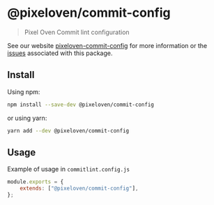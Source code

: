 # @pixeloven/commit-config

> Pixel Oven Commit lint configuration

See our website [pixeloven-commit-config](https://github.com/pixeloven/pixeloven) for more information or the [issues](https://github.com/pixeloven/pixeloven) associated with this package.

## Install

Using npm:

```sh
npm install --save-dev @pixeloven/commit-config
```

or using yarn:

```sh
yarn add --dev @pixeloven/commit-config
```

## Usage
Example of usage in `commitlint.config.js`
```javascript
module.exports = {
    extends: ["@pixeloven/commit-config"],
};
```